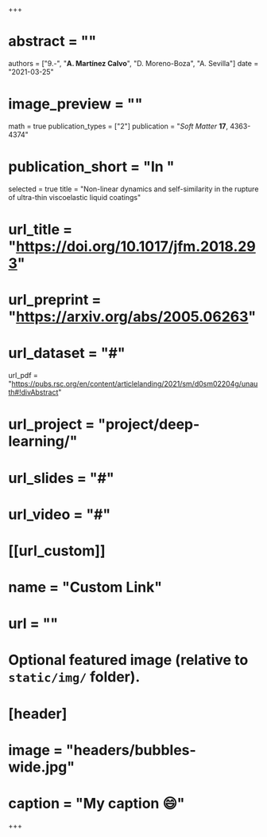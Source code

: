 +++
# abstract = ""
authors = ["9.-", "**A. Martínez Calvo**", "D. Moreno-Boza", "A. Sevilla"]
date = "2021-03-25"
# image_preview = ""
math = true
publication_types = ["2"]
publication = "_Soft Matter_ **17**, 4363-4374"
# publication_short = "In "
selected = true
title = "Non-linear dynamics and self-similarity in the rupture of ultra-thin viscoelastic liquid coatings"
# url_title = "https://doi.org/10.1017/jfm.2018.293"
# url_preprint = "https://arxiv.org/abs/2005.06263"
# url_dataset = "#"
url_pdf = "https://pubs.rsc.org/en/content/articlelanding/2021/sm/d0sm02204g/unauth#!divAbstract"
# url_project = "project/deep-learning/"
# url_slides = "#"
# url_video = "#"

# [[url_custom]]
 # name = "Custom Link"
 # url = ""

# Optional featured image (relative to `static/img/` folder).
# [header]
# image = "headers/bubbles-wide.jpg"
# caption = "My caption :smile:"

+++
